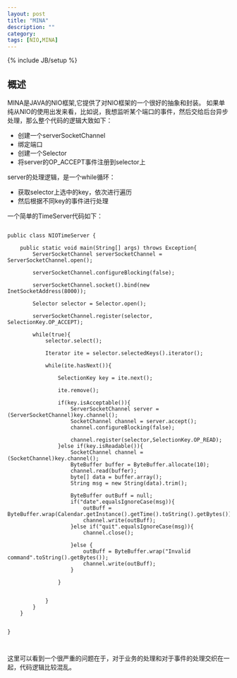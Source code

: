 ```yaml
---
layout: post
title: "MINA"
description: ""
category: 
tags: [NIO,MINA]
---
```

{% include JB/setup %}

## 概述

MINA是JAVA的NIO框架,它提供了对NIO框架的一个很好的抽象和封装。
如果单纯从NIO的使用出发来看，比如说，我想监听某个端口的事件，然后交给后台异步处理，那么整个代码的逻辑大致如下：

- 创建一个serverSocketChannel
- 绑定端口
- 创建一个Selector
- 将server的OP_ACCEPT事件注册到selector上

server的处理逻辑，是一个while循环：

- 获取selector上选中的key，依次进行遍历
- 然后根据不同key的事件进行处理

一个简单的TimeServer代码如下：
<pre><code>
public class NIOTimeServer {

    public static void main(String[] args) throws Exception{
        ServerSocketChannel serverSocketChannel = ServerSocketChannel.open();

        serverSocketChannel.configureBlocking(false);

        serverSocketChannel.socket().bind(new InetSocketAddress(8000));

        Selector selector = Selector.open();

        serverSocketChannel.register(selector, SelectionKey.OP_ACCEPT);

        while(true){
            selector.select();

            Iterator<SelectionKey> ite = selector.selectedKeys().iterator();

            while(ite.hasNext()){

                SelectionKey key = ite.next();

                ite.remove();

                if(key.isAcceptable()){
                    ServerSocketChannel server = (ServerSocketChannel)key.channel();
                    SocketChannel channel = server.accept();
                    channel.configureBlocking(false);

                    channel.register(selector,SelectionKey.OP_READ);
                }else if(key.isReadable()){
                    SocketChannel channel = (SocketChannel)key.channel();
                    ByteBuffer buffer = ByteBuffer.allocate(10);
                    channel.read(buffer);
                    byte[] data = buffer.array();
                    String msg = new String(data).trim();

                    ByteBuffer outBuff = null;
                    if("date".equalsIgnoreCase(msg)){
                        outBuff = ByteBuffer.wrap(Calendar.getInstance().getTime().toString().getBytes());
                        channel.write(outBuff);
                    }else if("quit".equalsIgnoreCase(msg)){
                        channel.close();

                    }else {
                        outBuff = ByteBuffer.wrap("Invalid command".toString().getBytes());
                        channel.write(outBuff);
                    }

                }


            }
        }
    }


}


</code></pre>

这里可以看到一个很严重的问题在于，对于业务的处理和对于事件的处理交织在一起，代码逻辑比较混乱。




